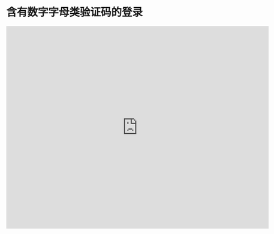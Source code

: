 # 含有数字字母类验证码的登录

<iframe src="https://www.bilibili.com/video/BV1h5411J7p8/" scrolling="no" border="0" frameborder="no" framespacing="0" allowfullscreen="true" width="700px" height="540px"> </iframe>